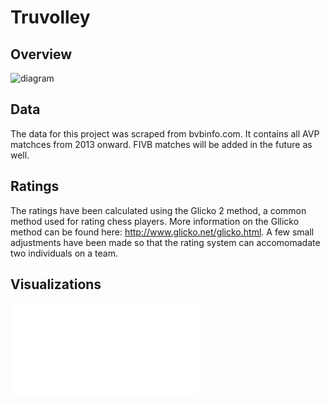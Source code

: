 # Truvolley

## Overview
![diagram](images/diagram)

## Data
The data for this project was scraped from bvbinfo.com. It contains all AVP matchces from 2013 onward. FIVB matches will be added in the future as well.

## Ratings
The ratings have been calculated using the Glicko 2 method, a common method used for rating chess players.  More information on the Gllicko method can be found here: http://www.glicko.net/glicko.html. A few small adjustments have been made so that the rating system can accomomadate two individuals on a team.

## Visualizations
![data_preview](Images/AVP_Ratings.pdf)
